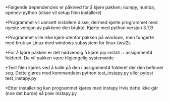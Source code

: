 *Følgende dependencies er påkrevd for å kjøre pakken; numpy, numba, opencv-python
 (disse vil setup filen installere)

*Programmet vil uansett installere disse, dermed kjørte programmet med nyeste versjon av
 pakkene den brukte. Kjørte med python versjon 3.7.9

*Programmet ville ikke kjøre utenfor pakken på windows, men fungerte med bruk av Linux med
 windows subsystem for linux (wsl2).

*For å kjøre pakken er det nødvendig å kjøre 
	pip install . 
 i assignment4 folderet. Da vil pakken være tilgjengelig systemwide

*Test filen kjøres ved å kalle på den i assignment4 folderet der den befinner seg. Dette
 gjøres med kommandoen 
	python test_instapy.py eller pytest test_instapy.py

*Etter installering kan programmet kjøres med 
	instapy <arguments>
 Hvis dette ikke går (noe det burde) så prøv instapy.py <arguments>